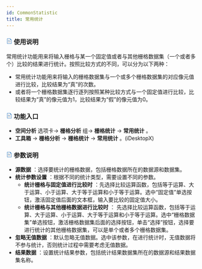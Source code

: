 ```yaml
---
id: CommonStatistic
title: 常用统计
---
```

### ![](../../../img/read.gif) 使用说明

常用统计功能用来将输入栅格与某一个固定值或者与其他栅格数据集（一个或者多个）比较的结果进行统计。按照比较方式的不同，可以分为以下两种：

* 常用统计功能用来将输入的栅格数据集与一个或多个栅格数据集的对应像元值进行比较，比较结果为“真”的次数。
* 或者将一个栅格数据集逐行逐列按照某种比较方式与一个固定值进行比较，比较结果为“真”的像元值为1，比较结果为“假”的像元值为0。

### ![](../../../img/read.gif) 功能入口

* **空间分析** 选项卡-> **栅格分析** 组-> **栅格统计** -> **常用统计** 。
* **工具箱** -> **栅格分析** -> **栅格统计** -> **常用统计** 。(iDesktopX) 

### ![](../../../img/read.gif) 参数说明

* **源数据** ：选择要统计的栅格数据，包括栅格数据所在的数据源和数据集。
* **统计参数设置** ：根据不同的统计类型，需要设置不同的参数。 
  * **统计栅格与固定值进行比较时** ：先选择比较运算函数，包括等于运算、大于运算、小于运算、大于等于运算和小于等于运算。选中“固定值”单选按钮，激活固定值后面的文本框，输入要比较的固定值大小。
  * **统计栅格与其他栅格数据进行比较时** ： 先选择比较运算函数，包括等于运算、大于运算、小于运算、大于等于运算和小于等于运算。选中“栅格数据集”单选按钮，激活栅格数据集后面的选择按钮，单击“选择”按钮，选择要进行统计的其他栅格数据集，可以是单个或者多个栅格数据集。 
* **忽略无值数据** ：默认忽略无值数据。选中该参数，在进行统计时，无值数据将不参与统计，否则统计过程中需要考虑无值数据。
* **结果数据** ：设置统计结果参数，包括统计结果数据集所在的数据源和结果数据集名称。